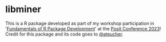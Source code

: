 # libminer

This is a R package developed as part of my workshop participation in '[Fundamentals of R Package Development](https://posit-conf-2023.github.io/pkg-dev/)' at the [Posit Conference 2023](https://posit.co/conference/)! Credit for this package and its code goes to [@ateucher](https://github.com/ateucher).

